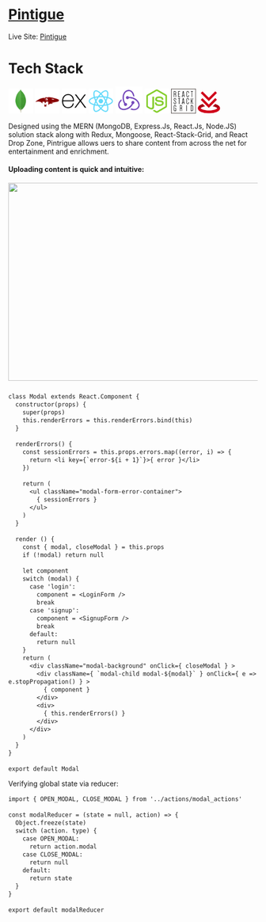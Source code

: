 # **[Pintigue](https://pintrigue-app.herokuapp.com/)**




Live Site: [Pintigue](https://pintrigue-app.herokuapp.com/)





# **Tech Stack**

<a href="https://www.mongodb.com"><img src="./common/images/mongodb-original.svg" width="50" height="50"/></a>
<a href="https://www.mongodb.com"><img src="./common/images/mongoose-logo.png" width="50" height="50"/></a>
<a href="https://expressjs.com/"><img src="./common/images/express-original.svg" width="50" height="50"/></a>
<a href="https://reactjs.org/"><img src="./common/images/react-original.svg" width="50" height="50"/></a>
<a href="https://redux.js.org/"><img src="./common/images/redux-plain.svg" width="auto" height="55"/></a>
<a href="https://nodejs.org/en/"><img src="./common/images/nodejs-original.svg" width="50" height="50"/></a>
<a href="https://react-dropzone.js.org/"><img src="./common/images/react-stack-grid-logo.png" width="50" height="50"/></a>
<a href="https://react-dropzone.js.org/"><img src="./common/images/react-drop-zone-logo.png" width="45" height="45"/></a>

Designed using the MERN (MongoDB, Express.Js, React.Js, Node.JS) solution stack along with Redux, Mongoose, React-Stack-Grid, and React Drop Zone, Pintrigue allows uers to share content from across the net for entertainment and enrichment.


#### Uploading content is quick and intuitive:

<img src="./common/videos/PintrigueDemo.gif" width="700" height="400"/>

#### 

```
class Modal extends React.Component {
  constructor(props) {
    super(props)
    this.renderErrors = this.renderErrors.bind(this)
  }

  renderErrors() {
    const sessionErrors = this.props.errors.map((error, i) => {
      return <li key={`error-${i + 1}`}>{ error }</li>
    })

    return (
      <ul className="modal-form-error-container">
        { sessionErrors }    
      </ul>
    )
  }

  render () {
    const { modal, closeModal } = this.props
    if (!modal) return null
  
    let component
    switch (modal) {
      case 'login':
        component = <LoginForm />
        break
      case 'signup':
        component = <SignupForm />
        break
      default:
        return null
    }
    return (
      <div className="modal-background" onClick={ closeModal } >
        <div className={ `modal-child modal-${modal}` } onClick={ e => e.stopPropagation() } >
          { component }
        </div>
        <div>
          { this.renderErrors() }
        </div>
      </div>
    )
  }
}

export default Modal
```

Verifying global state via reducer:
```
import { OPEN_MODAL, CLOSE_MODAL } from '../actions/modal_actions'

const modalReducer = (state = null, action) => {
  Object.freeze(state)
  switch (action. type) {
    case OPEN_MODAL:
      return action.modal
    case CLOSE_MODAL:
      return null
    default:
      return state
  }
}

export default modalReducer
```